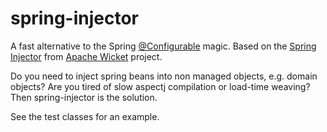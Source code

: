 # spring-injector
A fast alternative to the Spring [@Configurable](http://docs.spring.io/spring/docs/current/spring-framework-reference/html/aop.html#aop-using-aspectj) magic. Based on the [Spring Injector](https://ci.apache.org/projects/wicket/apidocs/8.x/org/apache/wicket/spring/injection/annot/SpringComponentInjector.html) from [Apache Wicket](http://wicket.apache.org/) project. 

Do you need to inject spring beans into non managed objects, e.g. domain objects? Are you tired of slow aspectj compilation or load-time weaving? Then spring-injector is the solution.

See the test classes for an example.
